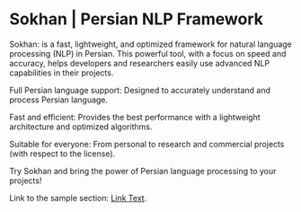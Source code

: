 # Sokhan | Persian NLP Framework

Sokhan: is a fast, lightweight, and optimized framework for natural language processing (NLP) in Persian. This powerful tool, with a focus on speed and accuracy, helps developers and researchers easily use advanced NLP capabilities in their projects.

Full Persian language support: Designed to accurately understand and process Persian language.

Fast and efficient: Provides the best performance with a lightweight architecture and optimized algorithms.

Suitable for everyone: From personal to research and commercial projects (with respect to the license).

Try Sokhan and bring the power of Persian language processing to your projects!

Link to the sample section: [Link Text](#sample-section).
